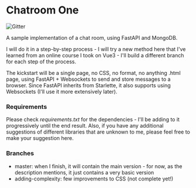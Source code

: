 # Chatroom One

![Gitter](https://img.shields.io/gitter/room/ricardoprins/community)

A sample implementation of a chat room, using FastAPI and MongoDB.

I will do it in a step-by-step process - I will try a new method here that I've learned from an online course I took on Vue3 - I'll build a different branch for each step of the process.

The kickstart will be a single page, no CSS, no format, no anything .html page, using FastAPI + Websockets to send and store messages to a browser. Since FastAPI inherits from Starlette, it also supports using Websockets (I'll use it more extensively later).

### Requirements

Please check _requirements.txt_ for the dependencies - I'll be adding to it progressively until the end result. Also, if you have any additional suggestions of different libraries that are unknown to me, please feel free to make your suggestion here.

### Branches

- master: when I finish, it will contain the main version - for now, as the description mentions, it just contains a very basic version
- adding-complexity: few improvements to CSS (not complete yet!)
